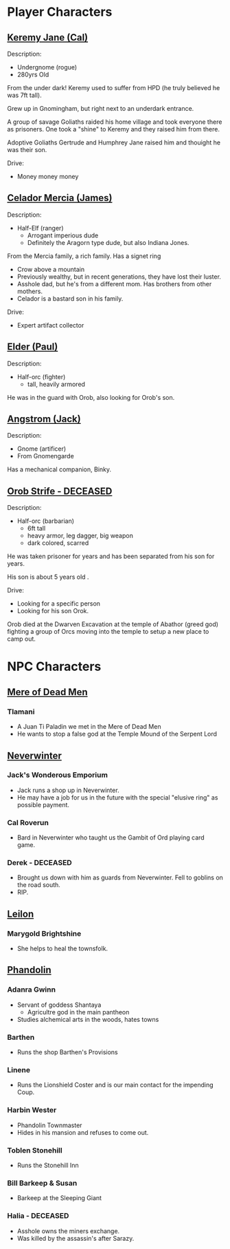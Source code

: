 # Player Characters

## <u>Keremy Jane (Cal)</u>
Description:
- Undergnome (rogue) 
- 280yrs Old

From the under dark!  Keremy used to suffer from HPD (he truly believed he was 7ft tall).

Grew up in Gnomingham, but right next to an underdark entrance.

A group of savage Goliaths raided his home village and took everyone there as prisoners.  One took a "shine" to Keremy and they raised him from there.

Adoptive Goliaths Gertrude and Humphrey Jane raised him and thouight he was their son.


Drive:
- Money money money

## <u>Celador Mercia (James)</u>
Description:
- Half-Elf (ranger)
    - Arrogant imperious dude
    - Definitely the Aragorn type dude, but also Indiana Jones.

From the Mercia family, a rich family.  Has a signet ring
   - Crow above a mountain
   - Previously wealthy, but in recent generations, they have lost their luster.
   - Asshole dad, but he's from a different mom.  Has brothers from other mothers.
   - Celador is a bastard son in his family.


Drive:
 - Expert artifact collector 

## <u>Elder (Paul)</u>
Description:
- Half-orc (fighter)
   - tall, heavily armored
 
He was in the guard with Orob, also looking for Orob's son.

## <u>Angstrom (Jack)</u>
Description:
- Gnome (artificer)
- From Gnomengarde

Has a mechanical companion, Binky.

## <u>Orob Strife - DECEASED</u>
Description:
- Half-orc (barbarian)
    - 6ft tall
    - heavy armor, leg dagger, big weapon
   - dark colored, scarred 

He was taken prisoner for years and has been separated from his son for years.

His son is about 5 years old .

 Drive:
 - Looking for a specific person
 - Looking for his son Orok.

Orob died at the Dwarven Excavation at the temple of Abathor (greed god) fighting a group of Orcs moving into the temple to setup a new place to camp out.

# NPC Characters


## <u>Mere of Dead Men</u>
### Tlamani
- A Juan Ti Paladin we met in the Mere of Dead Men
- He wants to stop a false god at the Temple Mound of the Serpent Lord

## <u>Neverwinter</u>
### Jack's Wonderous Emporium
- Jack runs a shop up in Neverwinter.
- He may have a job for us in the future with the special "elusive ring" as possible payment.

### Cal Roverun
- Bard in Neverwinter who taught us the Gambit of Ord playing card game.

### Derek - DECEASED
- Brought us down with him as guards from Neverwinter.  Fell to goblins on the road south.
- RIP.

## <u>Leilon</u>
### Marygold Brightshine
- She helps to heal the townsfolk.

## <u>Phandolin</u>
### Adanra Gwinn
 - Servant of goddess Shantaya
    - Agricultre god in the main pantheon
- Studies alchemical arts in the woods, hates towns

### Barthen
- Runs the shop Barthen's Provisions

### Linene
- Runs the Lionshield Coster and is our main contact for the impending Coup.

### Harbin Wester
- Phandolin Townmaster
- Hides in his mansion and refuses to come out.

### Toblen Stonehill
- Runs the Stonehill Inn

### Bill Barkeep & Susan
- Barkeep at the Sleeping Giant

### Halia - DECEASED
- Asshole owns the miners exchange.  
- Was killed by the assassin's after Sarazy.